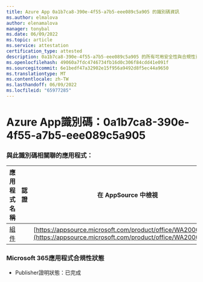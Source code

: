 ```yaml
---
title: Azure App 0a1b7ca8-390e-4f55-a7b5-eee089c5a905 的識別碼資訊
ms.author: elmalova
author: elenamalova
manager: tonybal
ms.date: 06/09/2022
ms.topic: article
ms.service: attestation
certification_type: attested
description: 0a1b7ca8-390e-4f55-a7b5-eee089c5a905 的所有可用安全性與合規性資訊。
ms.openlocfilehash: 49060a7fdc4746734fb16d0c306f84cdd41e091f
ms.sourcegitcommit: 6e1bedf47a32902e15f956a9492d8f5ec44a9650
ms.translationtype: MT
ms.contentlocale: zh-TW
ms.lasthandoff: 06/09/2022
ms.locfileid: "65977285"
---
```

# <a name="azure-app-id-0a1b7ca8-390e-4f55-a7b5-eee089c5a905"></a>Azure App識別碼：0a1b7ca8-390e-4f55-a7b5-eee089c5a905


### <a name="apps-associated-with-this-id"></a>與此識別碼相關聯的應用程式：
| **應用程式名稱** | **認證** | **在 AppSource 中檢視** |
|--------------|---------------|-----------------------|
| [組件](../forward/WA200002271.md) |  | [https://appsource.microsoft.com/product/office/WA200002271](https://appsource.microsoft.com/product/office/WA200002271) |

### <a name="microsoft-365-app-compliance-status"></a>Microsoft 365應用程式合規性狀態
- Publisher證明狀態：已完成
